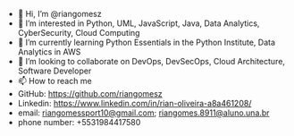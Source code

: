 - 👋 Hi, I’m @riangomesz
- 👀 I’m interested in Python, UML, JavaScript, Java, Data Analytics, CyberSecurity, Cloud Computing
- 🌱 I’m currently learning Python Essentials in the Python Institute, Data Analytics in AWS
- 💞️ I’m looking to collaborate on DevOps, DevSecOps, Cloud Architecture, Software Developer
- 📫 How to reach me 
- GitHub: https://github.com/riangomesz
- Linkedin: https://www.linkedin.com/in/rian-oliveira-a8a461208/
- email: riangomessport10@gmail.com; riangomes.8911@aluno.una.br
- phone number: +5531984417580
<!---
riangomesz/riangomesz is a ✨ special ✨ repository because its `README.md` (this file) appears on your GitHub profile.
You can click the Preview link to take a look at your changes.
--->
